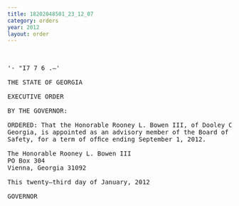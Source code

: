 ```yaml
---
title: 18202048501_23_12_07
category: orders
year: 2012
layout: order
---
```


<pre> 

'- "I7 7 6 .—'

THE STATE OF GEORGIA

EXECUTIVE ORDER

BY THE GOVERNOR:

ORDERED: That the Honorable Rooney L. Bowen III, of Dooley County,
Georgia, is appointed as an advisory member of the Board of Public
Safety, for a term of ofﬁce ending September 1, 2012.

The Honorable Rooney L. Bowen III
PO Box 304
Vienna, Georgia 31092

This twenty—third day of January, 2012

GOVERNOR

       

</pre>
